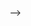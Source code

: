 


<!-- 1)- ###########       DATA IS A NEW OIL    ######################

    1)-  ############ Higer Order Component ################

    ==> Now In this episode we will talk about,
       HOW TO MANAGE DATA INSIDE OUR REACT APPLICATION?


    ==> Higer order component is a function that takes a component { inside } and returns a component. that is a 
        "Higer Order Component".
    ==> It is just a normal javascript function. 

    ### why do we use it?
    ## what component does it take?
    ### and what component did it returns? 

    ==> So higer order components basically takes a component as an input and then it inhences that components, it adds some extra feature to that component and returns it back. It acts like a inhencer kind of function, it takes an existing component, that is an existing component and just inhences it, it just modifies that component, it twiks a little and returns it back that is known as {"Higer Order Component"}.

    ==> we will devlop a feature that will be using a higer order component. and then it will be very much clear to you

    ==> so over here there are many restuarant but if you will see out of these restaurant, some of these restaurant are { promoted}, there are many pramoted restuarant ,the card is very similar, the only differnce is 
    this { promoted } level on the top, so what we are going to create, we are going to create this feature, this 
    { promoted } level on the restaurant cards ?

    ==> so what we are going to do is, we are going to create this feature of this { pramoted } level on your restaurant cards? this is the feature 

    ==> so what we are going to write the code for 
    
    ==> so what we will do, we will take a existing card, we have already built this card, but according to the data, what we will do is, we will just take this card, we will write a { higer Order Componnent }, we will write a function that will take this card and it will split out a new card that will have { pramoted level } on top of it. so that function that will do our job is known as { "Higer Order Component" }.

    ==> how will i get to know which restaurant is prapomoted and which restaurnt is not ?
       
       ################################## Let's create card  ######################################

    ==> Let me create a higer order function that will give us a card with a promoted label.

    ==> so we have this restaurantCard , we want another restaurantCard that is the inhanced version of this 
        restaurant card but it has a promoted label on top of it.   ---- in akshay case

     ==> so we have this restaurantCard , we want another restaurantCard that is the inhenced version of this 
        restaurant card but it has a promoted label on top of it.    ----- in my case

    ==> So for that we will create a higer order component. we will take this RestaurantCard as an input, and it will return me a new component which is a inhenced restaurantCard

    ==> when i say Inhenced restaurantCard that means restaurantCard with promoted level. and it will return me a new component which is a Inhenced restaurantCard 

    ==> 


    <!-- TIME ==>>> 10:00 -->



    

    








        



  



     

















 -->